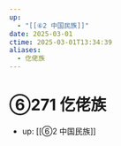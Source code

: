 ```yaml
---
up:
  - "[[⑥2 中国民族]]"
date: 2025-03-01
ctime: 2025-03-01T13:34:39
aliases:
  - 仡佬族
---
```


# ⑥271 仡佬族

- up: [[⑥2 中国民族]]
